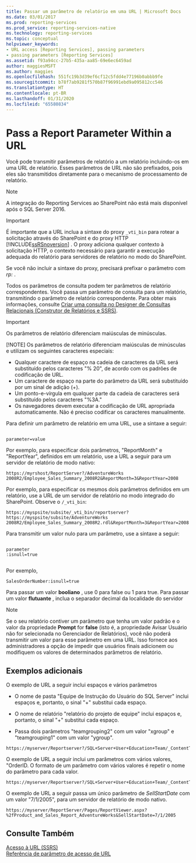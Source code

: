 ```yaml
---
title: Passar um parâmetro de relatório em uma URL | Microsoft Docs
ms.date: 03/01/2017
ms.prod: reporting-services
ms.prod_service: reporting-services-native
ms.technology: reporting-services
ms.topic: conceptual
helpviewer_keywords:
- URL access [Reporting Services], passing parameters
- passing parameters [Reporting Services]
ms.assetid: f93a94cc-27b5-435a-aa85-69e6ec6459ad
author: maggiesMSFT
ms.author: maggies
ms.openlocfilehash: 551fc19b3d39ef6cf12c5fdd4e77196b0abbb9fe
ms.sourcegitcommit: b78f7ab9281f570b87f96991ebd9a095812cc546
ms.translationtype: HT
ms.contentlocale: pt-BR
ms.lasthandoff: 01/31/2020
ms.locfileid: "65580834"
---
```

# <a name="pass-a-report-parameter-within-a-url"></a>Pass a Report Parameter Within a URL
  Você pode transmitir parâmetros de relatório a um relatório incluindo-os em uma URL de relatório. Esses parâmetros de URL não são prefixados, pois eles são transmitidos diretamente para o mecanismo de processamento de relatório.  

> [!NOTE]
> A integração do Reporting Services ao SharePoint não está mais disponível após o SQL Server 2016.
  
> [!IMPORTANT]  
>  É importante que a URL inclua a sintaxe do proxy `_vti_bin` para rotear a solicitação através do SharePoint e do proxy HTTP [!INCLUDE[ssRSnoversion](../includes/ssrsnoversion-md.md)] . O proxy adiciona qualquer contexto à solicitação HTTP, o contexto necessário para garantir a execução adequada do relatório para servidores de relatório no modo do SharePoint.  
>   
>  Se você não incluir a sintaxe do proxy, precisará prefixar o parâmetro com *rp:* .  
  
 Todos os parâmetros de consulta podem ter parâmetros de relatório correspondentes. Você passa um parâmetro de consulta para um relatório, transmitindo o parâmetro de relatório correspondente. Para obter mais informações, consulte [Criar uma consulta no Designer de Consultas Relacionais &#40;Construtor de Relatórios e SSRS&#41;](../reporting-services/report-data/build-a-query-in-the-relational-query-designer-report-builder-and-ssrs.md).  
  
> [!IMPORTANT]
>  Os parâmetros de relatório diferenciam maiúsculas de minúsculas.  
> 
> [!NOTE]
>  Os parâmetros de relatório diferenciam maiúsculas de minúsculas e utilizam os seguintes caracteres especiais:  
> 
>  -   Qualquer caractere de espaço na cadeia de caracteres da URL será substituído pelos caracteres "% 20", de acordo com os padrões de codificação de URL.  
> -   Um caractere de espaço na parte do parâmetro da URL será substituído por um sinal de adição (+).  
> -   Um ponto-e-vírgula em qualquer parte da cadeia de caracteres será substituído pelos caracteres "%3A."  
> -   Os navegadores devem executar a codificação de URL apropriada automaticamente. Não é preciso codificar os caracteres manualmente.  
  
 Para definir um parâmetro de relatório em uma URL, use a sintaxe a seguir:  
  
```  
  
parameter=value  
```  
  
 Por exemplo, para especificar dois parâmetros, "ReportMonth" e "ReportYear", definidos em um relatório, use a URL a seguir para um servidor de relatório de modo nativo:  
  
```  
https://myrshost/ReportServer?/AdventureWorks 2008R2/Employee_Sales_Summary_2008R2&ReportMonth=3&ReportYear=2008  
```  
  
 Por exemplo, para especificar os mesmos dois parâmetros definidos em um relatório, use a URL de um servidor de relatório no modo integrado do SharePoint. Observe o `/_vti_bin`:  
  
```  
https://myspsite/subsite/_vti_bin/reportserver?https://myspsite/subsite/AdventureWorks 2008R2/Employee_Sales_Summary_2008R2.rdl&ReportMonth=3&ReportYear=2008  
```  
  
 Para transmitir um valor nulo para um parâmetro, use a sintaxe a seguir:  
  
```  
  
parameter  
:isnull=true  
  
```  
  
 Por exemplo,  
  
```  
SalesOrderNumber:isnull=true  
```  
  
 Para passar um valor **booliano** , use 0 para false ou 1 para true. Para passar um valor **flutuante** , inclua o separador decimal da localidade do servidor  
  
> [!NOTE]  
>  Se o seu relatório contiver um parâmetro que tenha um valor padrão e o valor da propriedade **Prompt** for **false** (isto é, a propriedade Avisar Usuário não for selecionada no Gerenciador de Relatórios), você não poderá transmitir um valor para esse parâmetro em uma URL. Isso fornece aos administradores a opção de impedir que usuários finais adicionem ou modifiquem os valores de determinados parâmetros de relatório.  
  
##  <a name="bkmk_examples"></a> Exemplos adicionais  
 O exemplo de URL a seguir inclui espaços e vários parâmetros  
  
-   O nome de pasta "Equipe de Instrução do Usuário do SQL Server" inclui espaços e, portanto, o sinal "+" substitui cada espaço.  
  
-   O nome de relatório "relatório do projeto de equipe" inclui espaços e, portanto, o sinal "+" substitui cada espaço.  
  
-   Passa dois parâmetros "teamgrouping2" com um valor "xgroup" e "teamgrouping1" com um valor "ygroup".  
  
```  
https://myserver/Reportserver?/SQL+Server+User+Education+Team/_ContentTeams/folder123/team+project+report&teamgrouping2=xgroup&teamgrouping1=ygroup  
```  
  
 O exemplo de URL a seguir inclui um parâmetros com vários valores, "OrderID. O formato de um parâmetro com vários valores é repetir o nome do parâmetro para cada valor.  
  
```  
https://myserver/Reportserver?/SQL+Server+User+Education+Team/_ContentTeams/folder123/team+project+report&teamgrouping2=xgroup&teamgrouping1=ygroup&OrderID=747&OrderID=787&OrderID=12  
```  
  
 O exemplo de URL a seguir passa um único parâmetro de *SellStartDate* com um valor "7/1/2005", para um servidor de relatório de modo nativo.  
  
```  
https://myserver/ReportServer/Pages/ReportViewer.aspx?%2fProduct_and_Sales_Report_AdventureWorks&SellStartDate=7/1/2005  
```  
  
## <a name="see-also"></a>Consulte Também  
 [Acesso à URL &#40;SSRS&#41;](../reporting-services/url-access-ssrs.md)   
 [Referência de parâmetro de acesso de URL](../reporting-services/url-access-parameter-reference.md)  
  
  

